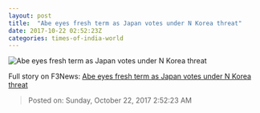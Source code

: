 ```yaml
---
layout: post
title:  "Abe eyes fresh term as Japan votes under N Korea threat"
date: 2017-10-22 02:52:23Z
categories: times-of-india-world
---
```


![Abe eyes fresh term as Japan votes under N Korea threat](https://static.toiimg.com/photo/msid-61168720/61168720.jpg?149104)




Full story on F3News: [Abe eyes fresh term as Japan votes under N Korea threat](http://www.f3nws.com/n/vJPzNB)

> Posted on: Sunday, October 22, 2017 2:52:23 AM
